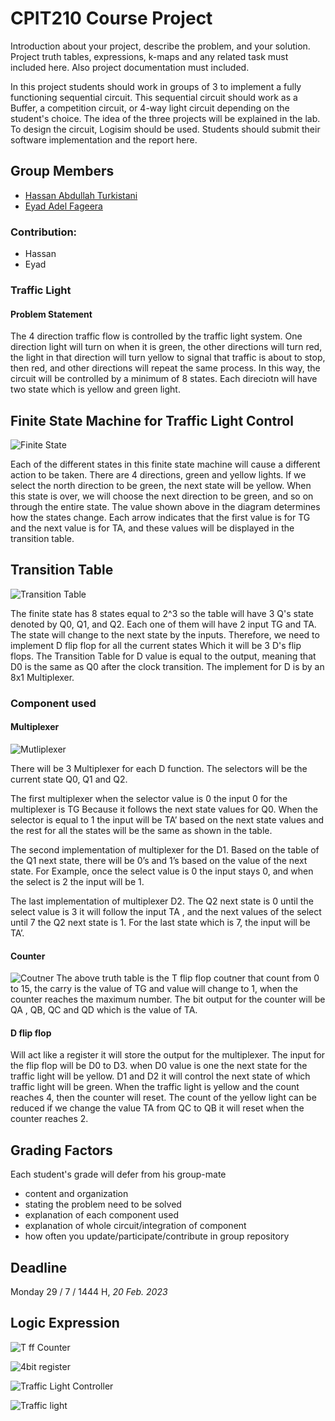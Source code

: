 # CPIT210 Course Project
Introduction about your project, describe the problem, and your solution. Project truth tables, expressions, k-maps and any related task must included here. Also project documentation must included.

In this project students should work in groups of 3 to implement a fully functioning sequential circuit. This sequential circuit should work as a Buffer, a competition circuit, or 4-way light circuit depending on the student's choice. The idea of the three projects will be explained in the lab. To design the circuit, Logisim should be used. Students should submit their software implementation and the report here. 

## Group Members
[comment]: <> (each group memeber should write his first, middle and last name with link to his GitHub account)
- [Hassan Abdullah Turkistani](https://github.com/HassanHAT)
- [Eyad Adel Fageera](https://github.com/EyadFageera)


[comment]: <> (Students should include the contribution percentage of each group member.)
[comment]: <> (Example:)
### Contribution:
- Hassan
- Eyad



### Traffic Light
#### Problem Statement
The 4 direction traffic flow is controlled by the traffic light system. One direction light will turn on when it is green, the other directions will turn red, the light in that direction will turn yellow to signal that traffic is about to stop, then red, and other directions will repeat the same process. In this way, the circuit will be controlled by a minimum of 8 states. Each direciotn will have two state which is yellow and green light.        


## Finite State Machine for Traffic Light Control

![Finite State](/images/Finite-State-Machine.png)

Each of the different states in this finite state machine will cause a different action to be taken. There are 4 directions, green and yellow lights. If we select the north direction to be green, the next state will be yellow. When this state is over, we will choose the next direction to be green, and so on through the entire state. The value shown above in the diagram determines how the states change. Each arrow indicates that the first value is for TG and the next value is for TA, and these values will be displayed in the transition table.

## Transition Table

![Transition Table](/images/Transition-Table.png)

The finite state has 8 states equal to 2^3 so the table will have 3 Q's state denoted by Q0, Q1, and Q2. Each one of them will have 2 input TG and TA. The state will change to the next state by the inputs. Therefore, we need to implement D flip flop for all the current states Which it will be 3 D's flip flops. The Transition Table for D value is equal to the output, meaning that D0 is the same as Q0 after the clock transition. The implement for D is by an 8x1 Multiplexer.

### Component used 
#### Multiplexer 
![Mutliplexer](/images/MultiPlexer-4.png)

There will be 3 Multiplexer for each D function. The selectors will be the current state Q0, Q1 and Q2. 

The first multiplexer when the selector value is 0 the input 0 for the multiplexer is TG Because it follows the next state values for Q0. When the selector is equal to 1 the input will be TA’ based on the next state values and the rest for all the states will be the same as shown in the table. 

The second implementation of multiplexer for the D1. Based on the table of the Q1 next state, there will be 0’s and 1’s based on the value of the next state. For Example, once the select value is 0 the input stays 0, and when the select is 2 the input will be 1.

The last implementation of multiplexer D2. The Q2 next state is 0 until the select value is 3 it will follow the input TA  , and the next values of the select until 7 the Q2 next state is 1. For the last state which is 7, the input will be TA’.

#### Counter 

![Coutner](/images/counter-truth-table.png)
The above truth table is the T flip flop coutner that count from 0 to 15, the carry is the value of TG and value will change to 1, when the counter reaches the maximum number. The bit output for the counter will be QA , QB, QC and QD which is the value of TA.

#### D flip flop

Will act like a register it will store the output for the multiplexer. The input for the flip flop will be D0 to D3. when D0 value is one the next state for the traffic light will be yellow. D1 and D2 it will control the next state of which traffic light will be green. When the traffic light is yellow and the count reaches 4, then the counter will reset. The count of the yellow light can be reduced if we change the value TA from QC to QB it will reset when the counter reaches 2.     



## Grading Factors
Each student's grade will defer from his group-mate 
- content and organization
- stating the problem need to be solved
- explanation of each component used
- explanation of whole circuit/integration of component
- how often you update/participate/contribute in group repository

## Deadline
Monday 29 / 7 / 1444 H, *20 Feb. 2023*

## Logic Expression

![T ff Counter](/images/T-ff-Counter.png)

![4bit register](/images/4bit-register.png)

![Traffic Light Controller](/images/Traffic-Light-Controller.png)

![Traffic light](/images/main.png)

